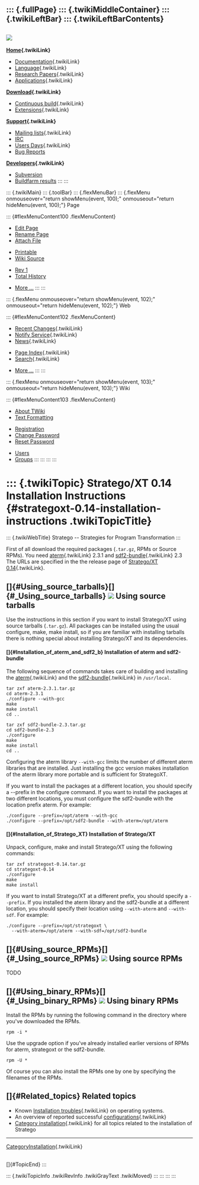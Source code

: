 ::: {.fullPage}
::: {.twikiMiddleContainer}
::: {.twikiLeftBar}
::: {.twikiLeftBarContents}
  ----------------------------------------------------------------------------------
  [![](../pub/Stratego/StrategoLogo/StrategoLogoTextlessWhite-100px.png)](WebHome)
  ----------------------------------------------------------------------------------

**[Home](WebHome){.twikiLink}**

-   [Documentation](StrategoDocumentation){.twikiLink}
-   [Language](StrategoLanguage){.twikiLink}
-   [Research Papers](StrategoPublications){.twikiLink}
-   [Applications](StrategoApplication){.twikiLink}

**[Download](StrategoDownload){.twikiLink}**

-   [Continuous build](ContinuousBuild){.twikiLink}
-   [Extensions](AdditionalPackageDownload){.twikiLink}

**[Support](StrategoSupport){.twikiLink}**

-   [Mailing lists](MailingList){.twikiLink}
-   [IRC](irc://irc.freenode.net/#stratego)
-   [Users Days](StrategoUsersDay){.twikiLink}
-   [Bug Reports](http://yellowgrass.org/project/StrategoXT)

**[Developers](StrategoDev){.twikiLink}**

-   [Subversion](https://svn.strategoxt.org/repos/StrategoXT/strategoxt/trunk)
-   [Buildfarm
    results](http://hydra.nixos.org/jobset/strategoxt/strategoxt-release/all)
:::
:::

::: {.twikiMain}
::: {.toolBar}
::: {.flexMenuBar}
::: {.flexMenu onmouseover="return showMenu(event, 100);" onmouseout="return hideMenu(event, 100);"}
Page

::: {#flexMenuContent100 .flexMenuContent}
-   [Edit
    Page](http://www.program-transformation.org/edit/Stratego/InstallationInstructions014?t=1536825591)
-   [Rename
    Page](http://www.program-transformation.org/rename/Stratego/InstallationInstructions014)
-   [Attach
    File](http://www.program-transformation.org/attach/Stratego/InstallationInstructions014)

<!-- -->

-   [Printable](http://www.program-transformation.org/view/Stratego/InstallationInstructions014?skin=print.pattern)
-   [Wiki
    Source](http://www.program-transformation.org/view/Stratego/InstallationInstructions014?skin=text&raw=on&contenttype=text/plain)

<!-- -->

-   [Rev
    1](http://www.program-transformation.org/view/Stratego/InstallationInstructions014?rev=1.1)
-   [Total
    History](http://www.program-transformation.org/rdiff/Stratego/InstallationInstructions014)

<!-- -->

-   [More
    \...](http://www.program-transformation.org/oops/Stratego/InstallationInstructions014?template=oopsmore&param1=1.1&param2=1.1)
:::
:::

::: {.flexMenu onmouseover="return showMenu(event, 102);" onmouseout="return hideMenu(event, 102);"}
Web

::: {#flexMenuContent102 .flexMenuContent}
-   [Recent Changes](WebChanges){.twikiLink}
-   [Notify Service](WebNotify){.twikiLink}
-   [News](WebNews){.twikiLink}

<!-- -->

-   [Page Index](WebIndex){.twikiLink}
-   [Search](WebSearch){.twikiLink}

<!-- -->

-   [More
    \...](http://www.program-transformation.org/oops/Stratego/InstallationInstructions014?template=oopsmore&param1=1.1&param2=1.1)
:::
:::

::: {.flexMenu onmouseover="return showMenu(event, 103);" onmouseout="return hideMenu(event, 103);"}
Wiki

::: {#flexMenuContent103 .flexMenuContent}
-   [About
    TWiki](http://www.program-transformation.org/view/TWiki/WebHome)
-   [Text
    Formatting](http://www.program-transformation.org/view/TWiki/TextFormattingRules)

<!-- -->

-   [Registration](http://www.program-transformation.org/view/TWiki/TWikiRegistration)
-   [Change
    Password](http://www.program-transformation.org/view/TWiki/ChangePassword)
-   [Reset
    Password](http://www.program-transformation.org/view/TWiki/ResetPassword)

<!-- -->

-   [Users](http://www.program-transformation.org/view/Main/TWikiUsers)
-   [Groups](http://www.program-transformation.org/view/Main/TWikiGroups)
:::
:::
:::
:::

::: {.twikiTopic}
Stratego/XT 0.14 Installation Instructions {#strategoxt-0.14-installation-instructions .twikiTopicTitle}
==========================================

::: {.twikiWebTitle}
Stratego \-- Strategies for Program Transformation
:::

First of all download the required packages (`.tar.gz`, RPMs or Source
RPMs). You need [aterm](ATermLibrary){.twikiLink} 2.3.1 and
[sdf2-bundle](../Sdf/SdfBundle){.twikiLink} 2.3 The URLs are specified
in the the release page of [Stratego/XT
0.14](StrategoRelease014){.twikiLink}.

[]{#Using_source_tarballs}[]{#_Using_source_tarballs} ![](http://losser.st-lab.cs.uu.nl/~mbravenb/images/src-pkg.png) Using source tarballs
-------------------------------------------------------------------------------------------------------------------------------------------

Use the instructions in this section if you want to install Stratego/XT
using source tarballs (`.tar.gz`). All packages can be installed using
the usual configure, make, make install, so if you are familiar with
installing tarballs there is nothing special about installing
Stratego/XT and its dependencies.

#### []{#Installation_of_aterm_and_sdf2_b} Installation of aterm and sdf2-bundle

The following sequence of commands takes care of building and installing
the [aterm](ATermLibrary){.twikiLink} and the
[sdf2-bundle](Sdf2Bundle){.twikiLink} in `/usr/local`.

    tar zxf aterm-2.3.1.tar.gz
    cd aterm-2.3.1
    ./configure --with-gcc
    make
    make install
    cd ..

    tar zxf sdf2-bundle-2.3.tar.gz
    cd sdf2-bundle-2.3
    ./configure
    make
    make install
    cd ..

Configuring the aterm library `--with-gcc` limits the number of
different aterm libraries that are installed. Just installing the gcc
version makes installation of the aterm library more portable and is
sufficient for StrategoXT.

If you want to install the packages at a different location, you should
specify a \--prefix in the configure command. If you want to install the
packages at two different locations, you must configure the sdf2-bundle
with the location prefix aterm. For example:

    ./configure --prefix=/opt/aterm --with-gcc
    ./configure --prefix=/opt/sdf2-bundle --with-aterm=/opt/aterm

#### []{#Installation_of_Stratego_XT} Installation of Stratego/XT

Unpack, configure, make and install Stratego/XT using the following
commands:

    tar zxf strategoxt-0.14.tar.gz
    cd strategoxt-0.14
    ./configure
    make
    make install

If you want to install Stratego/XT at a different prefix, you should
specify a `--prefix`. If you installed the aterm library and the
sdf2-bundle at a different location, you should specify their location
using `--with-aterm` and `--with-sdf`. For example:

    ./configure --prefix=/opt/strategoxt \
      --with-aterm=/opt/aterm --with-sdf=/opt/sdf2-bundle

[]{#Using_source_RPMs}[]{#_Using_source_RPMs} ![](http://losser.st-lab.cs.uu.nl/~mbravenb/images/src-pkg.png) Using source RPMs
-------------------------------------------------------------------------------------------------------------------------------

TODO

[]{#Using_binary_RPMs}[]{#_Using_binary_RPMs} ![](http://losser.st-lab.cs.uu.nl/~mbravenb/images/redhat.png) Using binary RPMs
------------------------------------------------------------------------------------------------------------------------------

Install the RPMs by running the following command in the directory where
you\'ve downloaded the RPMs.

    rpm -i *

Use the upgrade option if you\'ve already installed earlier versions of
RPMs for aterm, strategoxt or the sdf2-bundle.

    rpm -U *

Of course you can also install the RPMs one by one by specifying the
filenames of the RPMs.

[]{#Related_topics} Related topics
----------------------------------

-   Known [Installation troubles](InstallationTrouble){.twikiLink} on
    operating systems.
-   An overview of reported successful
    [configurations](StrategoConfigurations){.twikiLink}
-   [Category installation](CategoryInstallation){.twikiLink} for all
    topics related to the installation of Stratego

------------------------------------------------------------------------

[CategoryInstallation](CategoryInstallation){.twikiLink}

\
[]{#TopicEnd}
:::

::: {.twikiTopicInfo .twikiRevInfo .twikiGrayText .twikiMoved}
:::
:::
:::
:::
